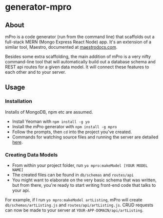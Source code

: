 # generator-mpro

## About

mPro is a code generator (run from the command line) that scaffolds out a full-stack MERN (Mongo Express React Node) app. It's an extension of a similar tool, Maestro, documented at [maestrodocs.com](http://maestrodocs.com).

Besides some extra scaffolding, the main addition of mPro is a very nifty command-line tool that will automatically build out a database schema and REST api routes for a given data model. It will connect these features to each other and to your server. 

## Usage

### Installation

Installs of MongoDB, npm etc are assumed.

  - Install Yeoman with `npm install -g yo`
  - Install the mPro generator with `npm install -g mpro`
  - Follow the prompts, then `cd` into the project you've created.
  - Commands for watching source files and running the server are detailed [here](http://maestrodocs.com/#workflow).
  
### Creating Data Models
  - From within your project folder, run `yo mpro:makeModel [YOUR MODEL NAME]`
  - The created files can be found in `db/schemas` and `routes/api`
  - You might want to elaborate on the very basic schema that was written, but from there, you're ready to start writing front-end code that talks to your api. 
  
For example, if I run `yo mpro:makeModel artListing`, mPro will create `db/schemas/artListing.js` and `routes/api/artListing.js`. CRUD requests can now be made to your server at `YOUR-APP-DOMAIN/api/artListing`.
  
